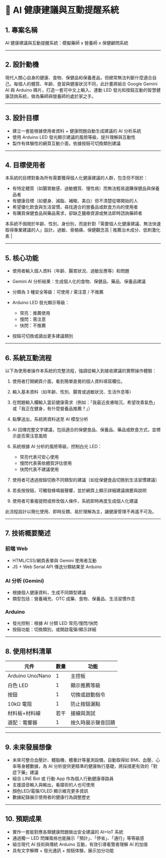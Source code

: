 # 🏡 AI 健康建議與互動提醒系統

## 1. 專案名稱

AI 健康建議與互動提醒系統：模擬藥師 x 營養師 x 保健顧問系統

---

## 2. 設計動機

現代人關心自身的健康、食物、保健品和保養產品，但總常無法判斷什麼適合自己。每個人的體質、年齡、食習與健康狀況不同，此計畫將組合 Google Gemini AI 與 Arduino 碼片，打造一套可中文上輸入、連動 LED 發光和按鈕互動的智慧健康諮詢系統，做為藥師與營養師的處於家之手。

---

## 3. 設計目標

* 建立一套能根據使用者資料 + 健康問題自動生成建議的 AI 分析系統
* 使用 Arduino LED 發光顯示建議的風險等級，提升理解與互動性
* 製作有体験性的網頁互動介面，依據按鈕可切換類別建議

---

## 4. 目標使用者

本系統的目標對象為所有需要獲得個人化健康建議的人群，包含但不限於：

* 有特定體質（如腸胃敏感、過敏體質、慢性病）而無法輕易選購保健品與保養品者
* 有健康目標（如健身、減脂、補眠、美白）但不清楚從哪開始的人
* 希望優化飲食與生活習慣，尋找適合的營養品或飲食方向的使用者
* 有購買保健食品與藥品需求，卻缺乏醫療資源或無法即時諮詢藥師者

本系統不侷限於年齡、性別、身份別，而是針對「需要個人化健康建議、無法快速取得專業建議的人」設計。過敏、骨骼痛、保健觀念高 | 推薦治木成分、低刺激化素 |

---

## 5. 核心功能

* 使用者輸入個人資料（年齡、腸胃狀況、過敏反應等）和問題
* Gemini AI 分析結果：生成個人化的食物、保健品、藥品、保養品建議
* 分類為 3 種安全等級：可使用 / 需注意 / 不推薦
* Arduino LED 發光顯示等級：

  * 常亮：推薦使用
  * 慢閃：需注意
  * 快閃：不推薦
* 按鈕可切換或讀出更多建議類別

---

## 6. 系統互動流程

以下為使用者操作本系統的完整流程，強調從輸入到接收建議的實際操作體驗：

1. 使用者打開網頁介面，看到簡單直覺的個人資料填寫欄位。
2. 輸入基本資料（如年齡、性別、腸胃或過敏狀況、生活作息等）
3. 在問題輸入欄輸入當前健康需求（例如：「我最近皮膚暗沉，希望改善氣色」或「我正在健身，有什麼營養品推薦？」）
4. 點擊送出，系統將資料送至 AI 模型分析
5. AI 回傳完整文字建議，包括適合的保健食品、保養品、藥品或飲食方式，並標示是否需注意風險
6. 系統根據 AI 分析的風險等級，控制白光 LED：

   * 常亮代表可安心使用
   * 慢閃代表需依體質評估使用
   * 快閃代表不建議使用
7. 使用者可透過按鈕切換不同類型的建議（如從保健食品切換到生活習慣建議）
8. 若長按按鈕，可觸發蜂鳴器聲響，並於網頁上顯示詳細建議摘要與說明
9. 使用者可重複提問或修改個人條件，系統即時再度生成個人化建議

此流程設計以簡化使用、即時反饋、易於理解為主，讓健康管理不再遙不可及。

---

## 7. 技術概要簡述

### 前端 Web

* HTML/CSS/網頁表單與 Gemini 使用者互動
* JS + Web Serial API 傳送分類結果至 Arduino

### AI 分析 (Gemini)

* 根據個人健康資料，生成不同類型建議
* 類型包括：營養補充、OTC 成藥、食物、保養品、生活習慣作息

### Arduino

* 發光控制：根據 AI 分類 LED 常亮/慢閃/快閃
* 按鈕功能：切換類別，或開啟電彈/顯示詳細

---

## 8. 使用材料清單

| 元件               | 數量 | 功能        |
| ---------------- | -- | --------- |
| Arduino Uno/Nano | 1  | 主控板       |
| 白色 LED           | 1  | 顯示推薦等級    |
| 按鈕               | 1  | 切換或啟動指令   |
| 10kΩ 電阻          | 1  | 防止按鈕漏點    |
| 材料板+材料線          | 若干 | 接線與測試     |
| 選配：電響器           | 1  | 按久時展示聲音回饋 |

---

## 9. 未來發展想像

* 未來可整合血壓計、體脂機、體重計等量測設備，自動取得如 BMI、血壓、心率等身體數據，為 AI 分析提供更精準的健康執行基礎，將採措更有效的「對症下藥」建議
* 組合 LINE Bot 或 行動 App 作為個人行動健康導路員
* 支援語音輸入與輸出，看媒術的人也可使用
* 顏色LED/電彈/OLED 顯示維完更多資訊
* 數據紀錄展示使用者的健康行為調整歷史

---

## 10. 預期成果

* 實作一套能對應各類健康問題做出安全建議的 AI+IoT 系統
* 通過獨一 LED 閃爍風格也能展示「預計」、「停省」、「通行」等等級感
* 組合現代 AI 技術與傳統 Arduino 互動，有效引導看覽者理解 AI 的加值
* 具有文字解釋 + 發光通訊 + 按鈕体験，展示加分功能
